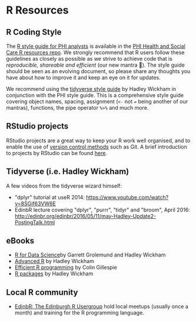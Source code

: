 # R Resources

## R Coding Style
The [R style guide for PHI analysts](https://github.com/Health-SocialCare-Scotland/R-Resources/blob/master/PHI%20R%20style%20guide.md) is available in the [PHI Health and Social Care R resources repo](https://github.com/Health-SocialCare-Scotland/R-Resources). We strongly recommend that R users follow these guidelines as closely as possible as we strive to achieve code that is *_reproducible, shareable and efficient_* (our new mantra :pray:). The style guide should be seen as an evolving document, so please share any thoughts you have about how to improve it and keep an eye on it for updates.

We recommend using the [tidyverse style guide](http://style.tidyverse.org/) by Hadley Wickham in conjunction with the PHI style guide. This is a comprehensive style guide covering object names, spacing, assignment (`<-` not `=` being another of our mantras), functions, the pipe operator `%>%` and much more.

## RStudio projects
RStudio projects are a great way to keep your R work well organised, and to enable the use of [version control methods](https://github.com/NHS-NSS-transforming-publications/resources/blob/master/version-control.md) such as Git. A brief introduction to projects by RStudio can be found [here](https://support.rstudio.com/hc/en-us/articles/200526207).

## Tidyverse (i.e. Hadley Wickham)
A few videos from the tidyverse wizard himself:
- "dplyr" tutorial at useR 2014: https://www.youtube.com/watch?v=8SGif63VW6E
- EdinbR lecture covering "dplyr", "purrr", "tidyr" and "broom", April 2016: http://edinbr.org/edinbr/2016/05/11/may-Hadley-Update2-PostingTalk.html

## eBooks
- [R for Data Science](http://r4ds.had.co.nz/)by Garrett Grolemund and Hadley Wickham
- [Advanced R](http://adv-r.had.co.nz/) by Hadley Wickham
- [Efficient R programming](https://csgillespie.github.io/efficientR/) by Colin Gillespie
- [R packages](http://r-pkgs.had.co.nz/) by Hadley Wickham

## Local R community
- [EdinbR: The Edinburgh R Usergroup](http://edinbr.org/) hold local meetups (usually once a month) and training for the R programming language. 
